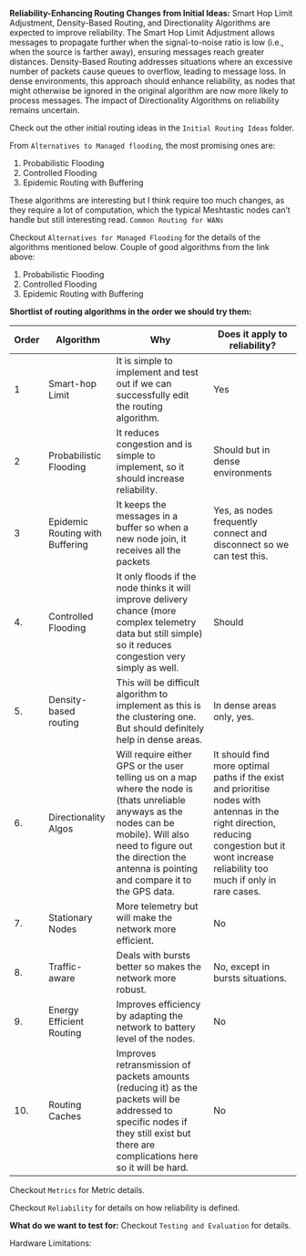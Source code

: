 **Reliability-Enhancing Routing Changes from Initial Ideas:**
Smart Hop Limit Adjustment, Density-Based Routing, and Directionality Algorithms are expected to improve reliability. The Smart Hop Limit Adjustment allows messages to propagate further when the signal-to-noise ratio is low (i.e., when the source is farther away), ensuring messages reach greater distances. Density-Based Routing addresses situations where an excessive number of packets cause queues to overflow, leading to message loss. In dense environments, this approach should enhance reliability, as nodes that might otherwise be ignored in the original algorithm are now more likely to process messages. The impact of Directionality Algorithms on reliability remains uncertain.

Check out the other initial routing ideas in the `Initial Routing Ideas` folder.

From `Alternatives to Managed flooding`, the most promising ones are:
1. Probabilistic Flooding
2. Controlled Flooding
3. Epidemic Routing with Buffering



These algorithms are interesting but I think require too much changes, as they require a lot of computation, which the typical Meshtastic nodes can’t handle but still interesting read.
`Common Routing for WANs`


Checkout `Alternatives for Managed Flooding` for the details of the algorithms mentioned below. 
Couple of good algorithms from the link above:

1. Probabilistic Flooding
2. Controlled Flooding
3. Epidemic Routing with Buffering

**Shortlist of routing algorithms in the order we should try them:**

|Order|Algorithm|Why|Does it apply to reliability?|
|---|---|---|---|
|1|Smart-hop Limit|It is simple to implement and test out if we can successfully edit the routing algorithm.|Yes|
|2|Probabilistic Flooding|It reduces congestion and is simple to implement, so it should increase reliability.|Should but in dense environments|
|3|Epidemic Routing with Buffering|It keeps the messages in a buffer so when a new node join, it receives all the packets|Yes, as nodes frequently connect and disconnect so we can test this.|
|4.|Controlled Flooding|It only floods if the node thinks it will improve delivery chance (more complex telemetry data but still simple) so it reduces congestion very simply as well.|Should|
|5.|Density-based routing|This will be difficult algorithm to implement as this is the clustering one. But should definitely help in dense areas.|In dense areas only, yes.|
|6.|Directionality Algos|Will require either GPS or the user telling us on a map where the node is (thats unreliable anyways as the nodes can be mobile). Will also need to figure out the direction the antenna is pointing and compare it to the GPS data.|It should find more optimal paths if the exist and prioritise nodes with antennas in the right direction, reducing congestion but it wont increase reliability too much if only in rare cases.|
|7.|Stationary Nodes|More telemetry but will make the network more efficient.|No|
|8.|Traffic-aware|Deals with bursts better so makes the network more robust.|No, except in bursts situations.|
|9.|Energy Efficient Routing|Improves efficiency by adapting the network to battery level of the nodes.|No|
|10.|Routing Caches|Improves retransmission of packets amounts (reducing it) as the packets will be addressed to specific nodes if they still exist but there are complications here so it will be hard.|No|

Checkout `Metrics` for Metric details. 

Checkout `Reliability` for details on how reliability is defined.


**What do we want to test for:**
Checkout `Testing and Evaluation` for details.




Hardware Limitations: